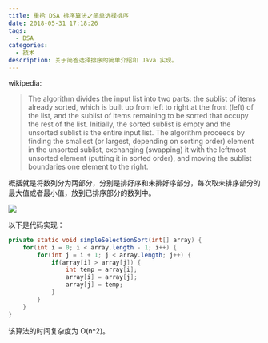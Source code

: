 ```yaml
---
title: 重拾 DSA 排序算法之简单选择排序
date: 2018-05-31 17:18:26
tags: 
  - DSA
categories:
  - 技术
description: 关于简答选择排序的简单介绍和 Java 实现。
---
```

wikipedia:
> The algorithm divides the input list into two parts: the sublist of items already sorted, which is built up from left to right at the front (left) of the list, and the sublist of items remaining to be sorted that occupy the rest of the list. Initially, the sorted sublist is empty and the unsorted sublist is the entire input list. The algorithm proceeds by finding the smallest (or largest, depending on sorting order) element in the unsorted sublist, exchanging (swapping) it with the leftmost unsorted element (putting it in sorted order), and moving the sublist boundaries one element to the right.

概括就是将数列分为两部分，分别是排好序和未排好序部分，每次取未排序部分的最大值或者最小值，放到已排序部分的数列中。

![](https://upload.wikimedia.org/wikipedia/commons/9/94/Selection-Sort-Animation.gif)

以下是代码实现：
```java
private static void simpleSelectionSort(int[] array) {
	for(int i = 0; i < array.length - 1; i++) {
		for(int j = i + 1; j < array.length; j++) {
			if(array[i] > array[j]) {
				int temp = array[i];
				array[i] = array[j];
				array[j] = temp;
			}
		}
	}
}
```
该算法的时间复杂度为 O(n^2)。